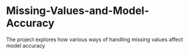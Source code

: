 # Missing-Values-and-Model-Accuracy
The project explores how various ways of handling missing values affect model accuracy
